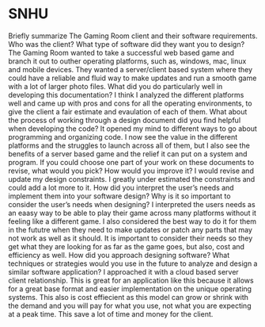 # SNHU

Briefly summarize The Gaming Room client and their software requirements. Who was the client? What type of software did they want you to design?
The Gaming Room wanted to take a successful web based game and branch it out to outher operating platforms, such as, windows, mac, linux and mobile devices. They wanted a server/client based system where they could have a reliable and fluid way to make updates and run a smooth game with a lot of larger photo files.
What did you do particularly well in developing this documentation?
I think I analyzed the different platforms well and came up with pros and cons for all the operating environments, to give the client a fair estimate and evaulation of each of them.
What about the process of working through a design document did you find helpful when developing the code?
It opened my mind to different ways to go about programming and organizing code. I now see the value in the different platforms and the struggles to launch across all of them, but I also see the benefits of a server based game and the relief it can put on a system and program.
If you could choose one part of your work on these documents to revise, what would you pick? How would you improve it?
I would revise and update my design constraints. I greatly under estimated the constraints and could add a lot more to it.
How did you interpret the user’s needs and implement them into your software design? Why is it so important to consider the user’s needs when designing?
I interpreted the users needs as an eaasy way to be able to play their game across many platforms without it feeling like a different game. I also considered the best way to do it for them in the fututre when they need to make updates or patch any parts that may not work as well as it should. It is important to consider their needs so they get what they are looking for as far as the game goes, but also, cost and efficiency as well.
How did you approach designing software? What techniques or strategies would you use in the future to analyze and design a similar software application?
I approached it with a cloud based server client relationship. This is great for an application like this because it allows for a great base format and easier implementation on the unique operating systems. This also is cost effiecient as this model can grow or shrink with the demand and you will pay for what you use, not what you are expecting at a peak time. This save a lot of time and money for the client.
